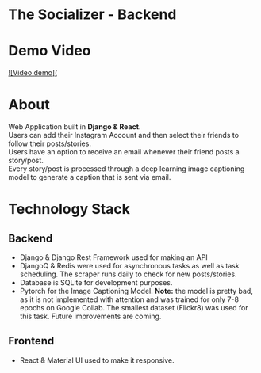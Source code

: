 # The Socializer - Backend

# Demo Video

[![Video demo](]()

# About
Web Application built in <b>Django & React</b>. <br>
Users can add their Instagram Account and then select their friends to follow their posts/stories. <br>
Users have an option to receive an email whenever their friend posts a story/post.<br>
Every story/post is processed through a deep learning image captioning model to generate a caption that is sent via email.


# Technology Stack

## Backend
* Django & Django Rest Framework used for making an API <br>
* DjangoQ & Redis were used for asynchronous tasks as well as task scheduling. The scraper runs daily to check for new posts/stories. <br>
* Database is SQLite for development purposes. <br>
* Pytorch for the Image Captioning Model. **Note:** the model is pretty bad, as it is not implemented with attention and was trained for only 7-8 epochs on Google Collab. The smallest dataset (Flickr8) was used for this task. Future improvements are coming. <br>

## Frontend
* React & Material UI used to make it responsive.

